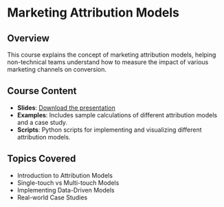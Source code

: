 # Marketing Attribution Models

## Overview
This course explains the concept of marketing attribution models, helping non-technical teams understand how to measure the impact of various marketing channels on conversion.

## Course Content
- **Slides**: [Download the presentation](./slides/marketing-attribution-presentation.pdf)
- **Examples**: Includes sample calculations of different attribution models and a case study.
- **Scripts**: Python scripts for implementing and visualizing different attribution models.

## Topics Covered
- Introduction to Attribution Models
- Single-touch vs Multi-touch Models
- Implementing Data-Driven Models
- Real-world Case Studies